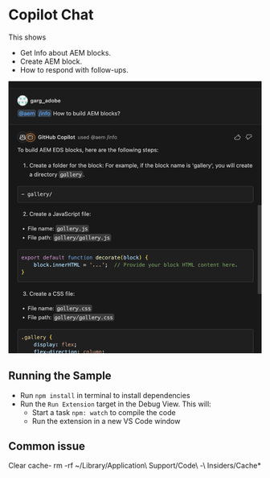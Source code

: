 # Copilot Chat

This shows

- Get Info about AEM blocks.
- Create AEM block.
- How to respond with follow-ups.

![demo](./demo2.png)

## Running the Sample

- Run `npm install` in terminal to install dependencies
- Run the `Run Extension` target in the Debug View. This will:
	- Start a task `npm: watch` to compile the code
	- Run the extension in a new VS Code window



## Common issue

Clear cache- rm -rf  ~/Library/Application\ Support/Code\ -\ Insiders/Cache*
